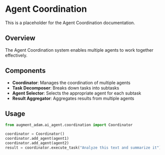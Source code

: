 
# Agent Coordination

This is a placeholder for the Agent Coordination documentation.

## Overview

The Agent Coordination system enables multiple agents to work together effectively.

## Components

- **Coordinator**: Manages the coordination of multiple agents
- **Task Decomposer**: Breaks down tasks into subtasks
- **Agent Selector**: Selects the appropriate agent for each subtask
- **Result Aggregator**: Aggregates results from multiple agents

## Usage

```python
from augment_adam.ai_agent.coordination import Coordinator

coordinator = Coordinator()
coordinator.add_agent(agent1)
coordinator.add_agent(agent2)
result = coordinator.execute_task("Analyze this text and summarize it")
```

